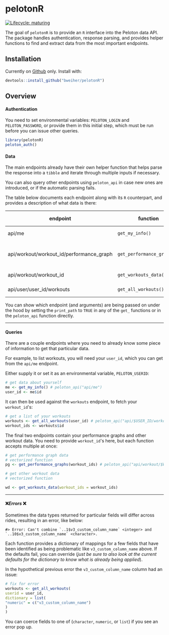 # pelotonR

<!-- badges: start -->

[![Lifecycle: maturing](https://img.shields.io/badge/lifecycle-maturing-blue.svg)](https://www.tidyverse.org/lifecycle/#maturing)

<!-- badges: end -->

The goal of `pelotonR` is to provide an `R` interface into the Peloton data API. The package handles authentication, response parsing, and provides helper functions to find and extract data from the most important endpoints.

## Installation

Currently on [Github](https://github.com/bweiher/pelotonR) only. Install with:

``` r
devtools::install_github("bweiher/pelotonR")
```

## Overview

#### **Authentication**

You need to set environmental variables: `PELOTON_LOGIN` and `PELOTON_PASSWORD`, or provide them in this initial step, which must be run before you can issue other queries.

``` r
library(pelotonR)
peloton_auth()
```

#### Data

The main endpoints already have their own helper function that helps parse the response into a `tibble` and iterate through multiple inputs if necessary.

You can also query other endpoints using `peloton_api` in case new ones are introduced, or if the automatic parsing fails.

The table below documents each endpoint along with its `R` counterpart, and provides a description of what data is there:

| endpoint                                 | function                   | endpoint description                     |
|------------------------------------------|----------------------------|------------------------------------------|
| api/me                                   | `get_my_info()`            | info about you                           |
| api/workout/workout_id/performance_graph | `get_performance_graphs()` | time series metrics for individual rides |
| api/workout/workout_id                   | `get_workouts_data()`      | data about rides                         |
| api/user/user_id/workouts                | `get_all_workouts()`       | lists **n** workouts                     |

You can show which endpoint (and arguments) are being passed on under the hood by setting the `print_path` to `TRUE` in any of the `get_` functions or in the `peloton_api` function directly.

------------------------------------------------------------------------

#### Queries

There are a couple endpoints where you need to already know some piece of information to get that particular data.

For example, to list workouts, you will need your `user_id`, which you can get from the `api/me` endpoint.

Either supply it or set it as an environmental variable, `PELOTON_USERID`:

``` r
# get data about yourself
me <- get_my_info() # peloton_api("api/me")
user_id <- me$id
```

It can then be used against the `workouts` endpoint, to fetch your `workout_id`'s:

``` r
# get a list of your workouts
workouts <- get_all_workouts(user_id) # peloton_api("api/$USER_ID/workouts")
workout_ids <- workouts$id
```

The final two endpoints contain your performance graphs and other workout data. You need to provide `workout_id`'s here, but each function accepts multiple at once:

``` r
# get performance graph data
# vectorized function
pg <- get_performance_graphs(workout_ids) # peloton_api("api/workout/$WORKOUT_ID/performance_graph")

# get other workout data
# vectorized function

wd <- get_workouts_data(workout_ids = workout_ids)
```

------------------------------------------------------------------------

#### :x:***Errors*** :x:

Sometimes the data types returned for particular fields will differ across rides, resulting in an error, like below:

    #> Error: Can't combine `..1$v3_custom_column_name` <integer> and `..10$v3_custom_column_name` <character>.

Each function provides a dictionary of mappings for a few fields that have been identified as being problematic like `v3_custom_column_name` above. If the defaults fail, you can override (*just be sure to also look at the current defaults for the dictionary to know what is already being applied*).

In the hypothetical previous error the `v3_custom_column_name` column had an issue:

``` r
# fix for error 
workouts <- get_all_workouts(
userid = user_id,
dictionary = list(
"numeric" = c("v3_custom_column_name")
)
)
```

You can coerce fields to one of (`character`, `numeric`, or `list`) if you see an error pop up.
